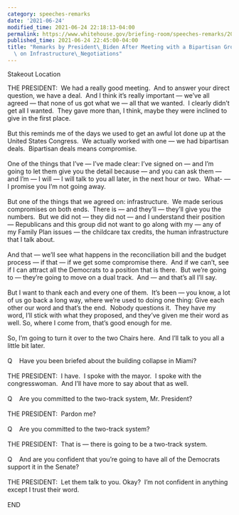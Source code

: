 ```yaml
---
category: speeches-remarks
date: '2021-06-24'
modified_time: 2021-06-24 22:18:13-04:00
permalink: https://www.whitehouse.gov/briefing-room/speeches-remarks/2021/06/24/remarks-by-president-biden-after-meeting-with-a-bipartisan-group-of-senators-on-infrastructure-negotiations/
published_time: 2021-06-24 22:45:00-04:00
title: "Remarks by President\_Biden After Meeting with a Bipartisan Group of Senators\
  \ on Infrastructure\_Negotiations"
---
```

 
Stakeout Location

THE PRESIDENT:  We had a really good meeting.  And to answer your direct
question, we have a deal.  And I think it’s really important — we’ve all
agreed — that none of us got what we — all that we wanted.  I clearly
didn’t get all I wanted.  They gave more than, I think, maybe they were
inclined to give in the first place.   
   
But this reminds me of the days we used to get an awful lot done up at
the United States Congress.  We actually worked with one — we had
bipartisan deals.  Bipartisan deals means compromise.  
   
One of the things that I’ve — I’ve made clear: I’ve signed on — and I’m
going to let them give you the detail because — and you can ask them —
and I’m — I will — I will talk to you all later, in the next hour or
two.  What- — I promise you I’m not going away.   
   
But one of the things that we agreed on: infrastructure.  We made
serious compromises on both ends.  There is — and they’ll — they’ll give
you the numbers.  But we did not — they did not — and I understand their
position — Republicans and this group did not want to go along with my —
any of my Family Plan issues — the childcare tax credits, the human
infrastructure that I talk about.  
   
And that — we’ll see what happens in the reconciliation bill and the
budget process — if that — if we get some compromise there.  And if we
can’t, see if I can attract all the Democrats to a position that is
there.  But we’re going to — they’re going to move on a dual track.  And
— and that’s all I’ll say.  
   
But I want to thank each and every one of them.  It’s been — you know, a
lot of us go back a long way, where we’re used to doing one thing: Give
each other our word and that’s the end.  Nobody questions it.  They have
my word, I’ll stick with what they proposed, and they’ve given me their
word as well. So, where I come from, that’s good enough for me.   
   
So, I’m going to turn it over to the two Chairs here.  And I’ll talk to
you all a little bit later.   
   
Q    Have you been briefed about the building collapse in Miami?   
   
THE PRESIDENT:  I have.  I spoke with the mayor.  I spoke with the
congresswoman.  And I’ll have more to say about that as well.  
   
Q    Are you committed to the two-track system, Mr. President?  
   
THE PRESIDENT:  Pardon me?  
   
Q    Are you committed to the two-track system?  
   
THE PRESIDENT:  That is — there is going to be a two-track system.  
   
Q    And are you confident that you’re going to have all of the
Democrats support it in the Senate?  
   
THE PRESIDENT:  Let them talk to you. Okay?  I’m not confident in
anything except I trust their word.  
   
END
